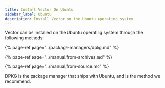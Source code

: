 ```yaml
---
title: Install Vector On Ubuntu
sidebar_label: Ubuntu
description: Install Vector on the Ubuntu operating system
---
```


Vector can be installed on the Ubuntu operating system through the following
methods:

{% page-ref page="../package-managers/dpkg.md" %}

{% page-ref page="../manual/from-archives.md" %}

{% page-ref page="../manual/from-source.md" %}

DPKG is the package manager that ships with Ubuntu, and is the method we
recommend.




